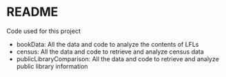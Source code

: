 # README

Code used for this project

- bookData: All the data and code to analyze the contents of LFLs
- census: All the data and code to retrieve and analyze census data
- publicLibraryComparison: All the data and code to retrieve and analyze public library information